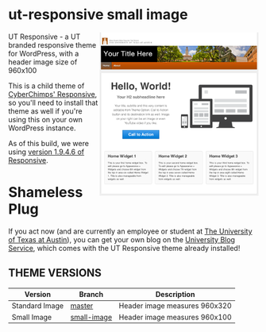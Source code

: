 ut-responsive small image
=========================

<img src="https://github.com/WordPressConfab/ut-responsive/blob/small-image/screenshot.png" align="right" />
UT Responsive - a UT branded responsive theme for WordPress, with a header image size of 960x100

This is a child theme of [CyberChimps' Responsive](http://cyberchimps.com/responsive-theme/), so you'll need to install that theme as well if you're using this on your own WordPress instance.

As of this build, we were using [version 1.9.4.6 of Responsive](https://wordpress.org/themes/responsive/developers/).

Shameless Plug
==============

If you act now (and are currently an employee or student at [The University of Texas at Austin](http://utexas.edu)), you can get your own blog on the [University Blog Service](https://sites.utexas.edu), which comes with the UT Responsive theme already installed!

THEME VERSIONS
--------------

Version       | Branch       | Description |
------------- | -------------|----------------------------------------
Standard Image| [master](https://github.com/WordPressConfab/ut-responsive) | Header image measures 960x320
Small Image   | [small-image](https://github.com/WordPressConfab/ut-responsive/tree/small-image) | Header image measures 960x100